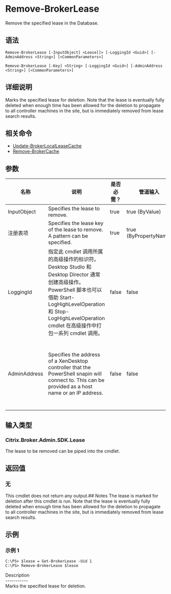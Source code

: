 # Remove-BrokerLease

Remove the specified lease in the Database.

## 语法

    Remove-BrokerLease [-InputObject] <Lease[]> [-LoggingId <Guid>] [-AdminAddress <String>] [<CommonParameters>]
    
    Remove-BrokerLease [-Key] <String> [-LoggingId <Guid>] [-AdminAddress <String>] [<CommonParameters>]
    

## 详细说明

Marks the specified lease for deletion. Note that the lease is eventually fully deleted when enough time has been allowed for the deletion to propagate to all controller machines in the site, but is immediately removed from lease search results.

## 相关命令

- [Update-BrokerLocalLeaseCache](Update-BrokerLocalLeaseCache.html)
- [Remove-BrokerCache](Remove-BrokerCache.html)

## 参数

| 名称           | 说明                                                                                                                                                                              | 是否必需？ | 管道输入                  | 默认值                                                                                    |
| ------------ | ------------------------------------------------------------------------------------------------------------------------------------------------------------------------------- | ----- | --------------------- | -------------------------------------------------------------------------------------- |
| InputObject  | Specifies the lease to remove.                                                                                                                                                  | true  | true (ByValue)        |                                                                                        |
| 注册表项         | Specifies the lease key of the lease to remove. A pattern can be specified.                                                                                                     | true  | true (ByPropertyName) |                                                                                        |
| LoggingId    | 指定此 cmdlet 调用所属的高级操作的标识符。 Desktop Studio 和 Desktop Director 通常创建高级操作。 PowerShell 脚本也可以借助 Start-LogHighLevelOperation 和 Stop-LogHighLevelOperation cmdlet 在高级操作中打包一系列 cmdlet 调用。 | false | false                 |                                                                                        |
| AdminAddress | Specifies the address of a XenDesktop controller that the PowerShell snapin will connect to. This can be provided as a host name or an IP address.                              | false | false                 | Localhost. Once a value is provided by any cmdlet, this value will become the default. |

## 输入类型

### Citrix.Broker.Admin.SDK.Lease

The lease to be removed can be piped into the cmdlet.

## 返回值

### 无

This cmdlet does not return any output.## Notes The lease is marked for deletion after this cmdlet is run. Note that the lease is eventually fully deleted when enough time has been allowed for the deletion to propagate to all controller machines in the site, but is immediately removed from lease search results.

## 示例

### 示例 1

    C:\PS> $lease = Get-BrokerLease -Uid 1
    C:\PS> Remove-BrokerLease $lease
    

Description  
\---\---\-----  
Marks the specified lease for deletion.